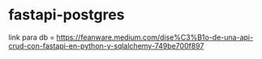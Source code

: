 # fastapi-postgres



link para db = https://feanware.medium.com/dise%C3%B1o-de-una-api-crud-con-fastapi-en-python-y-sqlalchemy-749be700f897